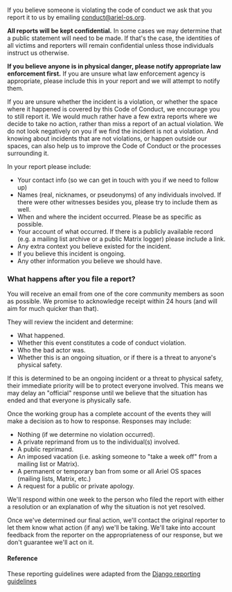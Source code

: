 If you believe someone is violating the code of conduct we ask that you
report it to us by emailing <conduct@ariel-os.org>.

**All reports will be kept confidential.** In some cases we may determine that a
public statement will need to be made. If that's the case, the identities of all
victims and reporters will remain confidential unless those individuals instruct
us otherwise.

**If you believe anyone is in physical danger, please notify appropriate law
enforcement first.** If you are unsure what law enforcement agency is
appropriate, please include this in your report and we will attempt to notify
them.

If you are unsure whether the incident is a violation, or whether the space
where it happened is covered by this Code of Conduct, we encourage you to still
report it. We would much rather have a few extra reports where we decide to take
no action, rather than miss a report of an actual violation. We do not look
negatively on you if we find the incident is not a violation. And knowing about
incidents that are not violations, or happen outside our spaces, can also help
us to improve the Code of Conduct or the processes surrounding it.

In your report please include:

-   Your contact info (so we can get in touch with you if we need to follow up)
-   Names (real, nicknames, or pseudonyms) of any individuals involved. If there
    were other witnesses besides you, please try to include them as well.
-   When and where the incident occurred. Please be as specific as possible.
-   Your account of what occurred. If there is a publicly available record (e.g.
    a mailing list archive or a public Matrix logger) please include a link.
-   Any extra context you believe existed for the incident.
-   If you believe this incident is ongoing.
-   Any other information you believe we should have.

### What happens after you file a report?

You will receive an email from one of the core community members as soon as
possible. We promise to acknowledge receipt within 24 hours (and will aim for
much quicker than that).

They will review the incident and determine:

-   What happened.
-   Whether this event constitutes a code of conduct violation.
-   Who the bad actor was.
-   Whether this is an ongoing situation, or if there is a threat to anyone's
    physical safety.

If this is determined to be an ongoing incident or a threat to physical safety,
their immediate priority will be to protect everyone involved.
This means we may delay an "official" response until we believe that the
situation has ended and that everyone is physically safe.

Once the working group has a complete account of the events they will make a
decision as to how to response. Responses may include:

-   Nothing (if we determine no violation occurred).
-   A private reprimand from us to the individual(s) involved.
-   A public reprimand.
-   An imposed vacation (i.e. asking someone to "take a week off" from a mailing
    list or Matrix).
-   A permanent or temporary ban from some or all Ariel OS spaces (mailing lists,
    Matrix, etc.)
-   A request for a public or private apology.

We'll respond within one week to the person who filed the report with either a
resolution or an explanation of why the situation is not yet resolved.

Once we've determined our final action, we'll contact the original reporter to
let them know what action (if any) we'll be taking. We'll take into account
feedback from the reporter on the appropriateness of our response, but we don't
guarantee we'll act on it.

#### Reference
These reporting guidelines were adapted from the [Django reporting guidelines](https://www.djangoproject.com/conduct/reporting/)
